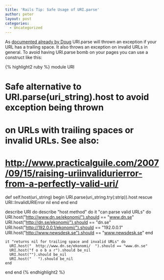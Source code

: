 ```yaml
---
title: 'Rails Tip: Safe Usage of URI.parse'
author: peter
layout: post
categories:
  - Uncategorized
---
```

As [documented already by Doug][1] URI.parse will thrown an exception if your URL has a trailing space. It also throws an exception on invalid URLs in general. To avoid having URI.parse bomb on your pages you can use a construct like this:

{% highlight2 ruby %}
module URI
  # Safe alternative to URI.parse(uri_string).host to avoid exception being thrown
  # on URLs with trailing spaces or invalid URLs. See also:
  # http://www.practicalguile.com/2007/09/15/raising-uriinvalidurierror-from-a-perfectly-valid-uri/
  def self.host(uri_string)
    begin
      URI.parse(uri_string.try(:strip)).host
    rescue URI::InvalidURIError
      nil
    end
  end
end

describe URI do
  describe "host method" do
    it "can parse valid URLs" do
      URI.host("http://www.dn.se/ekonomi/").should == "www.dn.se"
      URI.host("http://dn.se/ekonomi/").should == "dn.se"
      URI.host("http://192.0.0.1/ekonomi/").should == "192.0.0.1"
      URI.host("http://www.newsdesk.se").should == "www.newsdesk.se"
    end

    it "returns nil for trailing space and invalid URLs" do
      URI.host("  http://www.dn.se/ekonomi/  ").should == "www.dn.se"
      URI.host("f o o b a r").should be_nil
      URI.host("").should be_nil
      URI.host("   ").should be_nil
    end
  end
end
{% endhighlight2 %}

 [1]: http://www.practicalguile.com/2007/09/15/raising-uriinvalidurierror-from-a-perfectly-valid-uri/